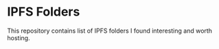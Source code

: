 # IPFS Folders
This repository contains list of IPFS folders I found interesting and worth hosting.
